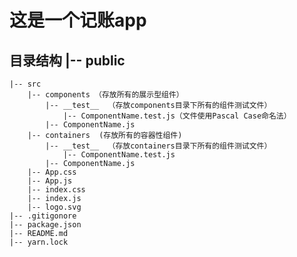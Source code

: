 # 这是一个记账app

## 目录结构    |-- public

    |-- src
        |-- components （存放所有的展示型组件）
            |-- __test__  （存放components目录下所有的组件测试文件）
                |-- ComponentName.test.js（文件使用Pascal Case命名法）
            |-- ComponentName.js
        |-- containers  (存放所有的容器性组件)
            |-- __test__  （存放containers目录下所有的组件测试文件）
                |-- ComponentName.test.js
            |-- ComponentName.js
        |-- App.css
        |-- App.js
        |-- index.css
        |-- index.js
        |-- logo.svg
    |-- .gitigonore
    |-- package.json
    |-- README.md
    |-- yarn.lock
